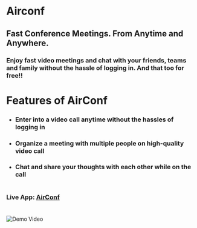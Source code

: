 # Airconf 

## **Fast Conference Meetings. From Anytime and Anywhere.**

### Enjoy fast video meetings and chat with your friends, teams and family without the hassle of logging in. And that too for free!!

# Features of AirConf

- ### Enter into a video call anytime without the hassles of logging in
- ### Organize a meeting with multiple people on high-quality video call
- ### Chat and share your thoughts with each other while on the call

#
### Live App: [AirConf](https://airconf.herokuapp.com)
#

![Demo Video](./Demo_Video.gif)